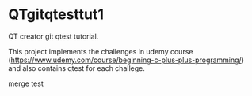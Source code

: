 # QTgitqtesttut1

QT creator git qtest tutorial.

This project implements the challenges in udemy course (https://www.udemy.com/course/beginning-c-plus-plus-programming/) and also contains qtest for each challege.

merge test
